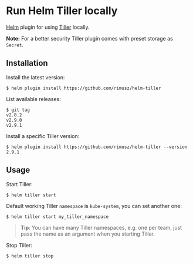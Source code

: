 # Run Helm Tiller locally

[Helm](https://helm.sh) plugin for using [Tiller](https://docs.helm.sh/using_helm/#installing-tiller) locally.

**Note:** For a better security Tiller plugin comes with preset storage as `Secret`.

## Installation

Install the latest version:

```shell
$ helm plugin install https://github.com/rimusz/helm-tiller
```

List available releases:

```shell
$ git tag
v2.8.2
v2.9.0
v2.9.1
```

Install a specific Tiller version:

```shell
$ helm plugin install https://github.com/rimusz/helm-tiller --version 2.9.1
```

## Usage

Start Tiller:

```shell
$ helm tiller start
```

Default working Tiller `namespace` is `kube-system`, you can set another one:

```shell
$ helm tiller start my_tiller_namespace
```

> **Tip**: You can have many Tiller namespaces, e.g. one per team, just pass the name as an argument when you starting Tiller.

Stop Tiller:

```shell
$ helm tiller stop
```
